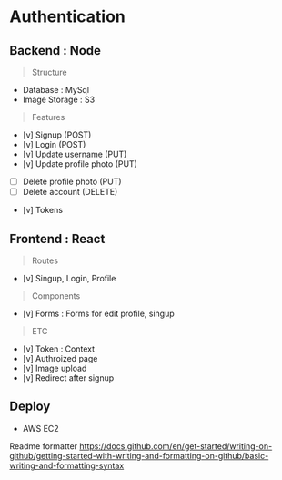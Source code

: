 # Authentication

## Backend : Node

> Structure

- Database : MySql
- Image Storage : S3

> Features

- [v] Signup (POST)
- [v] Login (POST)
- [v] Update username (PUT)
- [v] Update profile photo (PUT)
- [ ] Delete profile photo (PUT)
- [ ] Delete account (DELETE)
- [v] Tokens

## Frontend : React

> Routes

- [v] Singup, Login, Profile

> Components

- [v] Forms : Forms for edit profile, singup

> ETC

- [v] Token : Context
- [v] Authroized page
- [v] Image upload
- [v] Redirect after signup

## Deploy

- AWS EC2

Readme formatter
https://docs.github.com/en/get-started/writing-on-github/getting-started-with-writing-and-formatting-on-github/basic-writing-and-formatting-syntax
